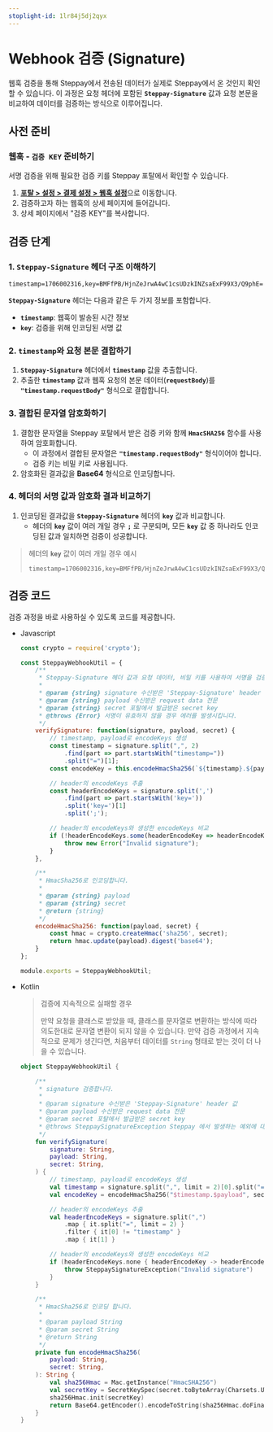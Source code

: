 ```yaml
---
stoplight-id: 1lr84j5dj2qyx
---
```


# Webhook 검증 (Signature)

웹훅 검증을 통해 Steppay에서 전송된 데이터가 실제로 Steppay에서 온 것인지 확인할 수 있습니다. 이 과정은 요청 헤더에 포함된 **`Steppay-Signature`** 값과 요청 본문을 비교하여 데이터를 검증하는 방식으로 이루어집니다.


## 사전 준비

### 웹훅 - `검증 KEY` 준비하기



서명 검증을 위해 필요한 검증 키를 Steppay 포탈에서 확인할 수 있습니다.

1. [**포탈 > 설정 > 결제 설정 > 웹훅 설정**](https://portal.steppay.kr/setting/webhook)으로 이동합니다.
2. 검증하고자 하는 웹훅의 상세 페이지에 들어갑니다.
3. 상세 페이지에서 "검증 KEY"를 복사합니다.


## 검증 단계

### 1. `Steppay-Signature` 헤더 구조 이해하기

```
timestamp=1706002316,key=BMFfPB/HjnZeJrwA4wC1csUDzkINZsaExF99X3/Q9phE=
```

**`Steppay-Signature`** 헤더는 다음과 같은 두 가지 정보를 포함합니다.

- **`timestamp`**: 웹훅이 발송된 시간 정보
- **`key`**: 검증을 위해 인코딩된 서명 값

### 2. `timestamp`와 요청 본문 결합하기

1. **`Steppay-Signature`** 헤더에서 **`timestamp`** 값을 추출합니다.
2. 추출한 **`timestamp`** 값과 웹훅 요청의 본문 데이터(**`requestBody`**)를 **`"timestamp.requestBody"`** 형식으로 결합합니다.

### 3. 결합된 문자열 암호화하기

1. 결합한 문자열을 Steppay 포탈에서 받은 검증 키와 함께 **`HmacSHA256`** 함수를 사용하여 암호화합니다.
    - 이 과정에서 결합된 문자열은 **`"timestamp.requestBody"`** 형식이어야 합니다.
    - 검증 키는 비밀 키로 사용됩니다.
2. 암호화된 결과값을 **Base64** 형식으로 인코딩합니다.

### 4. 헤더의 서명 값과 암호화 결과 비교하기

1. 인코딩된 결과값을 **`Steppay-Signature`** 헤더의 **`key`** 값과 비교합니다.
    - 헤더의 **`key`** 값이 여러 개일 경우 **`;`** 로 구분되며, 모든 **`key`** 값 중 하나라도 인코딩된 값과 일치하면 검증이 성공합니다.

> 헤더의 **`key`** 값이 여러 개일 경우 예시
> ```
> timestamp=1706002316,key=BMFfPB/HjnZeJrwA4wC1csUDzkINZsaExF99X3/Q9phE=;H3uZhieE19k/eF3ARNwjeQhdrJErf8Z8THV108mnC9w=
> ```

## 검증 코드

검증 과정을 바로 사용하실 수 있도록 코드를 제공합니다.

- Javascript
    
    ```jsx
    const crypto = require('crypto');
    
    const SteppayWebhookUtil = {
        /**
         * Steppay-Signature 헤더 값과 요청 데이터, 비밀 키를 사용하여 서명을 검증합니다.
         *
         * @param {string} signature 수신받은 'Steppay-Signature' header 값
         * @param {string} payload 수신받은 request data 전문
         * @param {string} secret 포탈에서 발급받은 secret key
         * @throws {Error} 서명이 유효하지 않을 경우 에러를 발생시킵니다.
         */
        verifySignature: function(signature, payload, secret) {
            // timestamp, payload로 encodeKeys 생성
            const timestamp = signature.split(",", 2)
                .find(part => part.startsWith("timestamp="))
                .split("=")[1];
            const encodeKey = this.encodeHmacSha256(`${timestamp}.${payload}`, secret);
    
            // header의 encodeKeys 추출
            const headerEncodeKeys = signature.split(',')
                .find(part => part.startsWith('key='))
                .split('key=')[1]
                .split(';');
    
            // header의 encodeKeys와 생성한 encodeKeys 비교
            if (!headerEncodeKeys.some(headerEncodeKey => headerEncodeKey.includes(encodeKey))) {
                throw new Error("Invalid signature");
            }
        },
    
        /**
         * HmacSha256로 인코딩합니다.
         *
         * @param {string} payload
         * @param {string} secret
         * @return {string}
         */
        encodeHmacSha256: function(payload, secret) {
            const hmac = crypto.createHmac('sha256', secret);
            return hmac.update(payload).digest('base64');
        }
    };
    
    module.exports = SteppayWebhookUtil;
    ```
    
- Kotlin
    
    > 검증에 지속적으로 실패할 경우
    >
    > 만약 요청을 클래스로 받았을 때, 클래스를 문자열로 변환하는 방식에 따라 의도한대로 문자열 변환이 되지 않을 수 있습니다. 만약 검증 과정에서 지속적으로 문제가 생긴다면, 처음부터 데이터를 `String` 형태로 받는 것이 더 나을 수 있습니다.
    
    </aside>
    
    ```kotlin
    object SteppayWebhookUtil {
    
        /**
         * signature 검증합니다.
         *
         * @param signature 수신받은 'Steppay-Signature' header 값
         * @param payload 수신받은 request data 전문
         * @param secret 포탈에서 발급받은 secret key
         * @throws SteppaySignatureException Steppay 에서 발생하는 예외에 대한 custom exception을 재정의하는 것을 권장 드립니다.
         */
        fun verifySignature(
            signature: String,
            payload: String,
            secret: String,
        ) {
            // timestamp, payload로 encodeKeys 생성
            val timestamp = signature.split(",", limit = 2)[0].split("=")[1].toLong()
            val encodeKey = encodeHmacSha256("$timestamp.$payload", secret)
    
            // header의 encodeKeys 추출
            val headerEncodeKeys = signature.split(",")
                .map { it.split("=", limit = 2) }
                .filter { it[0] != "timestamp" }
                .map { it[1] }
    
            // header의 encodeKeys와 생성한 encodeKeys 비교
            if (headerEncodeKeys.none { headerEncodeKey -> headerEncodeKey.contains(encodeKey) }) {
                throw SteppaySignatureException("Invalid signature")
            }
        }
    
        /**
         * HmacSha256로 인코딩 합니다.
         *
         * @param payload String
         * @param secret String
         * @return String
         */
        private fun encodeHmacSha256(
            payload: String,
            secret: String,
        ): String {
            val sha256Hmac = Mac.getInstance("HmacSHA256")
            val secretKey = SecretKeySpec(secret.toByteArray(Charsets.UTF_8), "HmacSHA256")
            sha256Hmac.init(secretKey)
            return Base64.getEncoder().encodeToString(sha256Hmac.doFinal(payload.toByteArray(Charsets.UTF_8)))
        }
    }
    ```